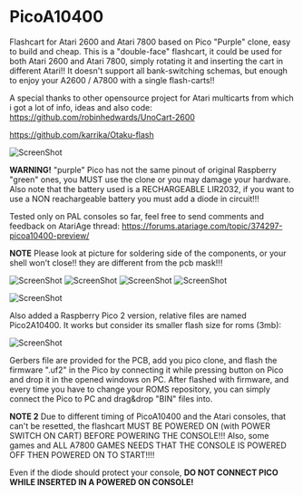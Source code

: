 # PicoA10400
Flashcart for Atari 2600 and Atari 7800 based on Pico "Purple" clone, easy to build and cheap.
This is a "double-face" flashcart, it could be used for both Atari 2600 and Atari 7800, simply rotating it and inserting the cart in different Atari!!
It doesn't support all bank-switching schemas, but enough to enjoy your A2600 / A7800 with a single flash-carts!!

A special thanks to other opensource project for Atari multicarts from which i got a lot of info, ideas and also code:
https://github.com/robinhedwards/UnoCart-2600

https://github.com/karrika/Otaku-flash


![ScreenShot](https://raw.githubusercontent.com/aotta/PicoA10400/main/pictures/picoA10400_06.jpg)

**WARNING!** "purple" Pico has not the same pinout of original Raspberry "green" ones, you MUST use the clone or you may damage your hardware.
Also note that the battery used is a RECHARGEABLE LIR2032, if you want to use a NON reachargeable battery you must add a diode in circuit!!!

Tested only on PAL consoles so far, feel free to send comments and feedback on AtariAge thread:
https://forums.atariage.com/topic/374297-picoa10400-preview/

**NOTE** Please look at picture for soldering side of the components, or your shell won't close!! they are different from the pcb mask!!!

![ScreenShot](https://raw.githubusercontent.com/aotta/PicoA10400/main/pictures/picoA10400_01.jpg)
![ScreenShot](https://raw.githubusercontent.com/aotta/PicoA10400/main/pictures/picoA10400_02.jpg)
![ScreenShot](https://raw.githubusercontent.com/aotta/PicoA10400/main/pictures/picoA10400_03.jpg)
![ScreenShot](https://raw.githubusercontent.com/aotta/PicoA10400/main/pictures/picoA10400_04.jpg)

![ScreenShot](https://raw.githubusercontent.com/aotta/PicoA10400/main/pictures/picoA10400_08.jpg)

Also added a Raspberry Pico 2 version, relative files are named Pico2A10400. It works but consider its smaller flash size for roms (3mb):

![ScreenShot](https://raw.githubusercontent.com/aotta/PicoA10400/main/pictures/Pico2A10400.jpg)

Gerbers file are provided for the PCB, add you pico clone, and flash the firmware ".uf2" in the Pico by connecting it while pressing button on Pico and drop it in the opened windows on PC.
After flashed with firmware, and every time you have to change your ROMS repository, you can simply connect the Pico to PC and drag&drop "BIN" files  into.

**NOTE 2** Due to different timing of PicoA10400 and the Atari consoles, that can't be resetted, the flashcart MUST BE POWERED ON (with POWER SWITCH ON CART) BEFORE POWERING THE CONSOLE!!! Also, some games and ALL A7800 GAMES NEEDS THAT THE CONSOLE IS POWERED OFF THEN POWERED ON TO START!!!!

Even if the diode should protect your console, **DO NOT CONNECT PICO WHILE INSERTED IN A POWERED ON CONSOLE!**

